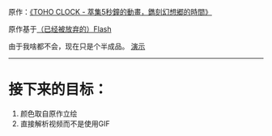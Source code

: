 

原作：[《TOHO CLOCK - 萃集5秒鐘的動畫，鐫刻幻想郷的時間》](http://tohoclock.sinaapp.com/beta/index.html)

原作基于[（已经被放弃的）Flash](https://zhuanlan.zhihu.com/p/28127408)

由于我啥都不会，现在只是个半成品。
[演示](https://dp-qb.github.io/East5s/)

----
# 接下来的目标： #
1. 颜色取自原作立绘
2. 直接解析视频而不是使用GIF
